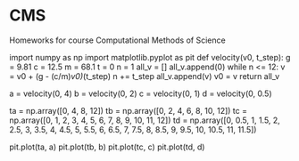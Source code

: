 # CMS
Homeworks for course Computational Methods of Science

import numpy as np
import matplotlib.pyplot as pit
def velocity(v0, t_step):
    g = 9.81
    c = 12.5
    m = 68.1
    t = 0
    n = 1
    all_v = []
    all_v.append(0)
    while n <= 12:
        v = v0 + (g - (c/m)*v0)*(t_step)
        n += t_step
        all_v.append(v)
        v0 = v
    return all_v

a = velocity(0, 4)
b = velocity(0, 2)
c = velocity(0, 1)
d = velocity(0, 0.5)

ta = np.array([0, 4, 8, 12])
tb = np.array([0, 2, 4, 6, 8, 10, 12])
tc = np.array([0, 1, 2, 3, 4, 5, 6, 7, 8, 9, 10, 11, 12])
td = np.array([0, 0.5, 1, 1.5, 2, 2.5, 3, 3.5, 4, 4.5, 5, 5.5, 6, 6.5, 7, 7.5, 8, 8.5, 9, 9.5, 10, 10.5, 11, 11.5])

pit.plot(ta, a)
pit.plot(tb, b)
pit.plot(tc, c)
pit.plot(td, d)
